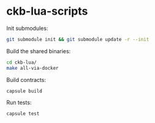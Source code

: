 # ckb-lua-scripts

Init submodules:

```sh
git submodule init && git submodule update -r --init
```

Build the shared binaries:

```sh
cd ckb-lua/
make all-via-docker
```

Build contracts:

``` sh
capsule build
```

Run tests:

``` sh
capsule test
```
